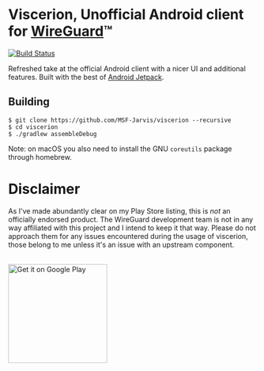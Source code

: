 # Viscerion, Unofficial Android client for [WireGuard](https://www.wireguard.com/)™️

[![Build Status](https://travis-ci.com/MSF-Jarvis/viscerion.svg?branch=master)](https://travis-ci.com/MSF-Jarvis/viscerion)

Refreshed take at the official Android client with a nicer UI and additional features. Built with the best of [Android Jetpack](https://developer.android.com/jetpack/).

## Building

```
$ git clone https://github.com/MSF-Jarvis/viscerion --recursive
$ cd viscerion
$ ./gradlew assembleDebug
```

Note: on macOS you also need to install the GNU `coreutils` package through homebrew.

# Disclaimer
As I've made abundantly clear on my Play Store listing, this is *not* an officially endorsed product. The WireGuard development team is not in any way affiliated with this project and I intend to keep it that way. Please do not approach them for any issues encountered during the usage of viscerion, those belong to me unless it's an issue with an upstream component.

<br />
<a href='https://play.google.com/store/apps/details?id=me.msfjarvis.viscerion&utm_source=GitHub&pcampaignid=MKT-Other-global-all-co-prtnr-py-PartBadge-Mar2515-1'><img alt='Get it on Google Play' src='https://play.google.com/intl/en_us/badges/images/generic/en_badge_web_generic.png' width="200px"/></a>